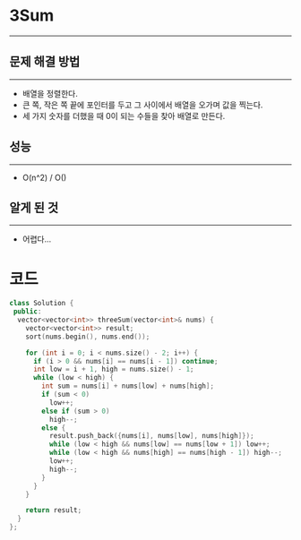 # 3Sum
---
## 문제 해결 방법
---
* 배열을 정렬한다.
* 큰 쪽, 작은 쪽 끝에 포인터를 두고 그 사이에서 배열을 오가며 값을 찍는다.
* 세 가지 숫자를 더했을 때 0이 되는 수들을 찾아 배열로 만든다.
## 성능
---
* O(n^2) / O()
## 알게 된 것
---
* 어렵다...

# 코드
```cpp
class Solution {
 public:
  vector<vector<int>> threeSum(vector<int>& nums) {
    vector<vector<int>> result;
    sort(nums.begin(), nums.end());

    for (int i = 0; i < nums.size() - 2; i++) {
      if (i > 0 && nums[i] == nums[i - 1]) continue;
      int low = i + 1, high = nums.size() - 1;
      while (low < high) {
        int sum = nums[i] + nums[low] + nums[high];
        if (sum < 0)
          low++;
        else if (sum > 0)
          high--;
        else {
          result.push_back({nums[i], nums[low], nums[high]});
          while (low < high && nums[low] == nums[low + 1]) low++;
          while (low < high && nums[high] == nums[high - 1]) high--;
          low++;
          high--;
        }
      }
    }

    return result;
  }
};
```